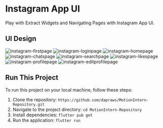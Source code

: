 # Instagram App UI

Play with Extract Widgets and Navigating Pages with Instagram App UI.

## UI Design
![instagram-firstpage](https://github.com/dapraws/MotionIntern-Repository/assets/122019775/601786cf-ae4f-4d9c-a240-125ad0738136)
![instagram-loginpage](https://github.com/dapraws/MotionIntern-Repository/assets/122019775/f98eee2c-8d36-490a-81c3-5bc4ae031974)
![instagram-homepage](https://github.com/dapraws/MotionIntern-Repository/assets/122019775/78a310aa-3700-43f6-b18a-c54286a9af3d)
![instagram-chatspage](https://github.com/dapraws/MotionIntern-Repository/assets/122019775/59708e1a-6610-48e0-b0ee-48bffc548dc6)
![instagram-searchpage](https://github.com/dapraws/MotionIntern-Repository/assets/122019775/a8d63e36-b652-4fa7-8f98-ab614015c4fe)
![instagram-likespage](https://github.com/dapraws/MotionIntern-Repository/assets/122019775/29169b45-e0ee-439b-bd00-db1ab8accd97)
![instagram-profilepage](https://github.com/dapraws/MotionIntern-Repository/assets/122019775/9c929553-c615-4bd4-95ee-0dfda9a66720)
![instagram-editprofilepage](https://github.com/dapraws/MotionIntern-Repository/assets/122019775/191172db-39a3-4328-8964-7cc55f560204)



## Run This Project

To run this project on your local machine, follow these steps:

1. Clone the repository: `https://github.com/dapraws/MotionIntern-Repository.git`
2. Navigate to the project directory: `cd MotionIntern-Repository`
3. Install dependencies: `flutter pub get`
4. Run the application: `flutter run`

